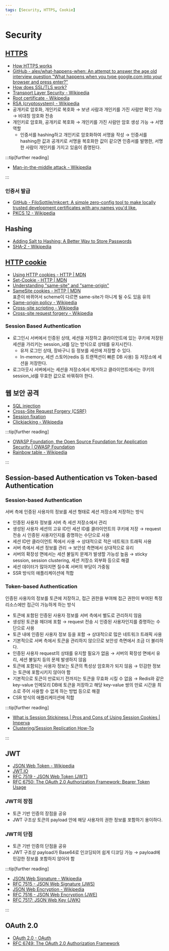 ```yaml
---
tags: [Security, HTTPS, Cookie]
---
```


# Security

## [HTTPS](https://en.wikipedia.org/wiki/HTTPS)

- [How HTTPS works](https://howhttps.works/)
- [GitHub - alex/what-happens-when: An attempt to answer the age old interview question "What happens when you type google.com into your browser and press enter?"](https://github.com/alex/what-happens-when#tls-handshake)
- [How does SSL/TLS work?](https://security.stackexchange.com/questions/20803/how-does-ssl-tls-work?noredirect=1&lq=1)
- [Transport Layer Security - Wikipedia](https://en.wikipedia.org/wiki/Transport_Layer_Security)
- [Root certificate - Wikipedia](https://en.wikipedia.org/wiki/Root_certificate)
- [RSA (cryptosystem) - Wikipedia](https://en.wikipedia.org/wiki/RSA_(cryptosystem))
- 공개키로 암호화, 개인키로 복호화 → 보낸 사람과 개인키를 가진 사람만 확인 가능 → 비대칭 암호화 전송
- 개인키로 암호화, 공개키로 복호화 → 개인키를 가진 사람만 암호 생성 가능 → 서명 역할
  - 인증서를 hashing하고 개인키로 암호화하여 서명을 작성 → 인증서를 hashing한 값과 공개키로 서명을 복호화한 값이 같으면 인증서를 발행한, 서명한 사람이 개인키를 가지고 있음이 증명된다.

:::tip[further reading]

- [Man-in-the-middle attack - Wikipedia](https://en.wikipedia.org/wiki/Man-in-the-middle_attack)

:::

### 인증서 발급

- [GitHub - FiloSottile/mkcert: A simple zero-config tool to make locally trusted development certificates with any names you'd like.](https://github.com/FiloSottile/mkcert)
- [PKCS 12 - Wikipedia](https://en.wikipedia.org/wiki/PKCS_12)

## Hashing

- [Adding Salt to Hashing: A Better Way to Store Passwords](https://auth0.com/blog/adding-salt-to-hashing-a-better-way-to-store-passwords/)
- [SHA-2 - Wikipedia](https://en.wikipedia.org/wiki/SHA-2)

## [HTTP cookie](https://en.wikipedia.org/wiki/HTTP_cookie)

- [Using HTTP cookies - HTTP | MDN](https://developer.mozilla.org/en-US/docs/Web/HTTP/Cookies)
- [Set-Cookie - HTTP | MDN](https://developer.mozilla.org/en-US/docs/Web/HTTP/Headers/Set-Cookie)
- [Understanding "same-site" and "same-origin"](https://web.dev/i18n/en/same-site-same-origin/)
- [SameSite cookies - HTTP | MDN](https://developer.mozilla.org/en-US/docs/Web/HTTP/Headers/Set-Cookie/SameSite)  
  표준이 바뀌어서 scheme이 다르면 same-site가 아니게 될 수도 있음 유의
- [Same-origin policy - Wikipedia](https://en.wikipedia.org/wiki/Same-origin_policy)
- [Cross-site scripting - Wikipedia](https://en.wikipedia.org/wiki/Cross-site_scripting)
- [Cross-site request forgery - Wikipedia](https://en.wikipedia.org/wiki/Cross-site_request_forgery)

### Session Based Authentication

- 로그인시 서버에서 인증된 상태, 세션을 저장하고 클라이언트에 있는 쿠키에 저장된 세션을 가리키는 session_id를 담는 방식으로 상태를 유지시킨다.
  - 유저 로그인 상태, 장바구니 등 정보를 세션에 저장할 수 있다.
  - In-memory, 세션 스토어(redis 등 트랜잭션이 빠른 DB 사용) 등 저장소에 세션을 저장한다.
- 로그아웃시 서버에서는 세션을 저장소에서 제거하고 클라이언트에서는 쿠키의 session_id를 무효한 값으로 바꿔줘야 한다.

## 웹 보안 공격

- [SQL injection](https://en.wikipedia.org/wiki/SQL_injection)
- [Cross-Site Request Forgery (CSRF)](https://en.wikipedia.org/wiki/Cross-site_request_forgery)
- [Session fixation](https://owasp.org/www-community/attacks/Session_fixation)
- [Clickjacking - Wikipedia](https://en.wikipedia.org/wiki/Clickjacking)

:::tip[further reading]

- [OWASP Foundation, the Open Source Foundation for Application Security | OWASP Foundation](https://owasp.org/)
- [Rainbow table - Wikipedia](https://en.wikipedia.org/wiki/Rainbow_table)

:::

## Session-based Authentication vs Token-based Authentication

### Session-based Authentication

서버 측에 인증된 사용자의 정보를 세션 형태로 세션 저장소에 저장하는 방식

- 인증된 사용자 정보를 서버 측 세션 저장소에서 관리
- 생성된 사용자 세션의 고유 ID인 세션 ID를 클라이언트의 쿠키에 저장
→ request 전송 시 인증된 사용자인지를 증명하는 수단으로 사용
- 세션 ID만 클라이언트 쪽에서 사용 → 상대적으로 적은 네트워크 트래픽 사용
- 서버 측에서 세션 정보를 관리 → 보안성 측면에서 상대적으로 유리
- 서버의 확장성 면에서는 세션 불일치 문제가 발생할 가능성 높음
→ sticky session, session clustering, 세션 저장소 외부화 등으로 해결
- 세션 데이터가 많아지면 질수록 서버의 부담이 가중됨
- SSR 방식의 애플리케이션에 적합

### Token-based Authentication

인증된 사용자의 정보를 토큰에 저장하고, 접근 권한을 부여해 접근 권한이 부여된 특정 리소스에만 접근이 가능하게 하는 방식

- 토큰에 포함된 인증된 사용자 정보를 서버 측에서 별도로 관리하지 않음
- 생성된 토큰을 헤더에 포함 → request 전송 시 인증된 사용자인지를 증명하는 수단으로 사용
- 토큰 내에 인증된 사용자 정보 등을 포함 → 상대적으로 많은 네트워크 트래픽 사용
- 기본적으로 서버 측에서 토큰을 관리하지 않으므로 보안성 측면에서 조금 더 불리하다.
- 인증된 사용자 request의 상태를 유지할 필요가 없음
→ 서버의 확장성 면에서 유리, 세션 불일치 등의 문제 발생하지 않음
- 토큰에 포함되는 사용자 정보는 토큰의 특성상 암호화가 되지 않음
→ 민감한 정보는 토큰에 포함시키지 않아야 함
- 기본적으로 토큰이 만료되기 전까지는 토큰을 무효화 시킬 수 없음
→ Redis와 같은 key-value 인메모리 DB에 토큰을 저장하고 해당 key-value 쌍의 만료 시간을 최소로 주어 사용할 수 없게 하는 방법 등으로 해결
- CSR 방식의 애플리케이션에 적합

:::tip[further reading]

- [What is Session Stickiness | Pros and Cons of Using Session Cookies | Imperva](https://www.imperva.com/learn/availability/sticky-session-persistence-and-cookies/)
- [Clustering/Session Replication How-To](https://tomcat.apache.org/tomcat-10.1-doc/cluster-howto.html)

:::

## JWT

- [JSON Web Token - Wikipedia](https://en.wikipedia.org/wiki/JSON_Web_Token)
- [JWT.IO](https://jwt.io/)
- [RFC 7519 - JSON Web Token (JWT)](https://datatracker.ietf.org/doc/html/rfc7519)
- [RFC 6750: The OAuth 2.0 Authorization Framework: Bearer Token Usage](https://www.rfc-editor.org/rfc/rfc6750)

### JWT의 장점

- 토큰 기반 인증의 장점을 공유
- JWT 구조상 토큰의 payload 안에 해당 사용자의 권한 정보를 포함하기 용이하다.

### JWT의 단점

- 토큰 기반 인증의 단점을 공유
- JWT 구조상 payload가 Base64로 인코딩되어 쉽게 디코딩 가능
→ payload에 민감한 정보를 포함하지 않아야 함

:::tip[further reading]

- [JSON Web Signature - Wikipedia](https://en.wikipedia.org/wiki/JSON_Web_Signature)
- [RFC 7515 - JSON Web Signature (JWS)](https://datatracker.ietf.org/doc/html/rfc7515)
- [JSON Web Encryption - Wikipedia](https://en.wikipedia.org/wiki/JSON_Web_Encryption)
- [RFC 7516 - JSON Web Encryption (JWE)](https://datatracker.ietf.org/doc/html/rfc7516)
- [RFC 7517: JSON Web Key (JWK)](https://www.rfc-editor.org/rfc/rfc7517.html)

:::

## OAuth 2.0

- [OAuth 2.0 - OAuth](https://oauth.net/2/)
- [RFC 6749: The OAuth 2.0 Authorization Framework](https://www.rfc-editor.org/rfc/rfc6749)
